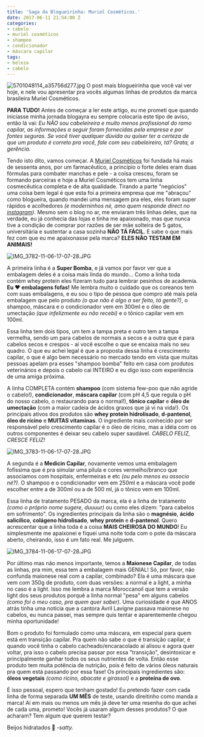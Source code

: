```yaml
---
title: 'Saga da Blogueirinha: Muriel Cosméticos.'
date: 2017-06-11 21:54:00 Z
categories:
- cabelo
- muriel cosméticos
- shampoo
- condicionador
- máscara capilar
tags:
- beleza
- cabelo
---
```


![5701048114_a35756d277.jpg](/uploads/5701048114_a35756d277.jpg)
O post mais blogueirinha que você vai ver hoje, e nele vou apresentar pra vocês algumas linhas de produtos da marca brasileira Muriel Cosméticos.

**PARA TUDO!** Antes de começar a ler este artigo, eu me prometi que quando iniciasse minha jornada blogayra eu sempre colocaria este tipo de aviso, então lá vai: *Eu NÃO sou cabeleireira e muito menos profissional do ramo capilar, as informações a seguir foram fornecidas pela empresa e por fontes seguras. Se você tiver qualquer dúvida ou quiser ter a certeza de que um produto é correto pra você, fale com seu cabeleireiro, tá? Grata, a gerência.*

Tendo isto dito, vamos começar. A [Muriel Cosméticos](http://www.muriel.com.br/) foi fundada há mais de sessenta anos, por um farmacêutico, a princípio o forte deles eram duas fórmulas para combater manchas e pele - a coisa cresceu, foram se formando parceiras e hoje a Muriel Cosméticos tem uma linha cosmecêutica completa e de alta qualidade. Tirando a parte "negócios" uma coisa bem legal é que esta foi a primeira empresa que me "abraçou" como blogueira, quando mandei uma mensagem pra eles, eles foram super rápidos e acolhedores *(e moderninhos né, amo quem responde direct no [instagram](https://www.instagram.com/muriel_cosmeticos_oficial/))*. Mesmo sem o blog no ar, me enviaram três linhas deles, que na verdade, eu já conhecia das lojas e tinha me apaixonado, mas que nunca tive a condição de comprar por razões de ser mãe solteira de 5 gatos, universitária e sustentar a casa sozinha **NÃO TÁ FÁCIL**. E sabe o que mais fez com que eu me apaixonasse pela marca? **ELES NÃO TESTAM EM ANIMAIS!**

![IMG_3782-11-06-17-07-28.JPG](/uploads/IMG_3782-11-06-17-07-28.JPG)

A primeira linha é a **Super Bomba**, e já vamos por favor ver que a embalagem deles é a coisa mais linda do mundo... Como a linha toda contém whey protein eles fizeram tudo para lembrar pesinhos de academia. **Eu ❤ embalagens fofas!** Me lembra muito o cuidado que os coreanos tem com suas embalagens, e eu sou o tipo de pessoa que compro até mais pela embalagem que pelo produto *(o que não é algo a ser feito, tá gente?)*, o shampoo, máscara e o condicionador vem em 300ml e o óleo de umectação *(que infelizmente eu não recebi)* e o tônico capilar vem em 100ml.

Essa linha tem dois tipos, um tem a tampa preta e outro tem a tampa vermelha, sendo um para cabelos de normais a secos e a outra que é para cabelos secos e crespos - aí você escolhe o que se encaixa mais no seu quadro. O que eu achei legal é que a proposta dessa linha é crescimento capilar, o que é algo bem necessário no mercado tendo em vista que muitas pessoas apelam pra esses "shampoo bomba" feito em casa com produtos veterinários e depois o cabelo cai INTEIRO e eu digo isso com experiência de uma amiga próxima. 

A linha COMPLETA contém **shampoo** (com sistema few-poo que não agride o cabelo!), **condicionador**, **máscara capilar** (com pH 4,5 que regula o pH do nosso cabelo, o restaurando para o normal!), **tônico capilar** e **óleo de umectação** (com a maior cadeia de ácidos graxos que já vi na vida!). Os principais ativos dos produtos são **whey protein hidrolisado**, **d-pantenol**, **óleo de rícino** e **MUITAS vitaminas**. O ingrediente mais conhecido por ser responsável pelo crescimento capilar é o óleo de rícino, mas a idéia com os outros componentes é deixar seu cabelo super saudável. *CABELO FELIZ, CRESCE FELIZ!*

![IMG_3783-11-06-17-07-28.JPG](/uploads/IMG_3783-11-06-17-07-28.JPG)

A segunda é a **Medicin Capilar**, novamente vemos uma embalagem fofíssima que é pra simular uma pílula e cores vermelho/branco que associamos com hospitais, enfermeiras e etc *(ou pelo menos eu associo né?)*. O shampoo e o condicionador vem em 250ml e a máscara você pode escolher entre a de 300ml ou a de 500 ml, já o tônico vem em 100ml.

Essa linha de tratamento PESADO da marca, ela é a linha de tratamento *(como o próprio nome sugere, duuuur)* ou como eles dizem: "para cabelos em sofrimento". Os ingredientes principais da linha são o **magnésio**, **ácido salicílico**, **colágeno hidrolisado**, **whey protein** e **d-pantenol**. Quero acrescentar que a linha toda é a coisa **MAIS CHEIROSA DO MUNDO**! Eu simplesmente me apaixonei e fiquei uma noite toda com o pote da máscara aberto, cheirando, isso é um fato real. Me julguem.

![IMG_3784-11-06-17-07-28.JPG](/uploads/IMG_3784-11-06-17-07-28.JPG)

Por último mas não menos importante, temos a **Maionese Capilar**, de todas as linhas, pra mim, essa tem a embalagem mais GENIAL! Só, por favor, não confunda maionese real com a capilar, combinado? Ela é uma máscara que vem com 350g de produto, com duas versões: a normal e a light, a minha no caso é a light. Isso me lembra a marca Moroccanoil que tem a versão light dos seus produtos porquê a linha normal "pesa" em alguns cabelos *(como foi o meu caso, pra quem quer saber)*. Uma curiosidade é que ANOS atrás tinha uma notícia que a cantora Avril Lavigne passava maionese no cabelos, eu nunca passei, mas sempre quis tentar e aparentemente chegou minha oportunidade!

Bom o produto foi formulado como uma máscara, em especial para quem está em transição capilar. Pra quem não sabe o que é transição capilar, é quando você tinha o cabelo cacheado/encaracolado aí alisou e agora quer voltar, pra isso o cabelo precisa passar por essa "transição", desintoxicar e principalmente ganhar todos os seus nutrientes de volta. Então esse produto tem muita potência de nutrição, pois é feito de vários óleos naturais pra quem está passando por essa fase! Os principais ingredientes são: **óleos vegetais** *(como rícino, abacate e girassol)* e a **proteína de ovo**.

É isso pessoal, espero que tenham gostado! Eu pretendo fazer com cada linha de forma separada **UM MÊS** de teste, usando direitinho como manda a marca! Aí em mais ou menos um mês já deve ter uma resenha do que achei de cada uma, prometo! Vocês já usaram algum desses produtos? O que acharam? Tem algum que querem testar?

Beijos hidratados 💋
*-satty.*